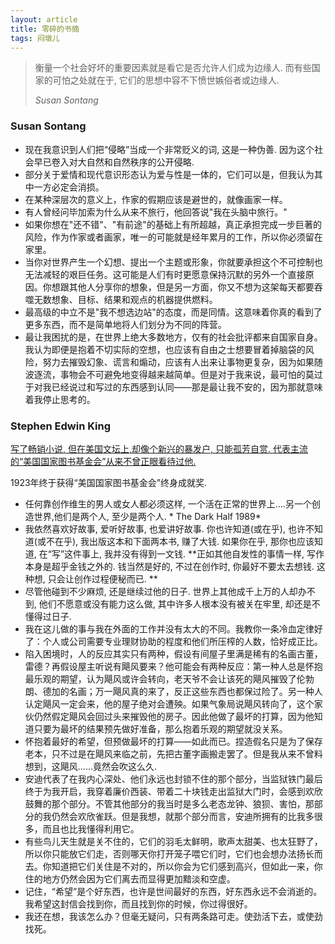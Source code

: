 ```yaml
---
layout: article
title: 零碎的书摘
tags: 闷墩儿
---
```


> 衡量一个社会好坏的重要因素就是看它是否允许人们成为边缘人. 而有些国家的可怕之处就在于, 它们的思想中容不下愤世嫉俗者或边缘人. 
>
> *Susan Sontang*

 <!--more-->

### Susan Sontang

-  现在我意识到人们把“侵略”当成一个非常贬义的词, 这是一种伪善. 因为这个社会早已卷入对大自然和自然秩序的公开侵略. 
-  部分关于爱情和现代意识形态认为爱与性是一体的，它们可以是，但我认为其中一方必定会消损。
-  在某种深层次的意义上，作家的假期应该是避世的，就像画家一样。
-  有人曾经问毕加索为什么从来不旅行，他回答说"我在头脑中旅行。"
-  如果你想在"还不错"、"有前途"的基础上有所超越，真正承担完成一步巨著的风险，作为作家或者画家，唯一的可能就是经年累月的工作，所以你必须留在家里。
-  当你对世界产生一个幻想、提出一个主题或形象，你就要承担这个不可控制也无法减轻的艰巨任务。这可能是人们有时更愿意保持沉默的另外一个直接原因。你想跟其他人分享你的想象，但是另一方面，你又不想为这架每天都要吞噬无数想象、目标、结果和观点的机器提供燃料。
-  最高级的中立不是"我不想选边站"的态度，而是同情。这意味着你真的看到了更多东西，而不是简单地将人们划分为不同的阵营。
-  最让我困扰的是，在世界上绝大多数地方，仅有的社会批评都来自国家自身。我认为即便是抱着不切实际的空想，也应该有自由之士想要冒着掉脑袋的风险，努力去摧毁幻象、谎言和煽动，应该有人出来让事物更复杂，因为如果随波逐流，事物会不可避免地变得越来越简单。但是对于我来说，最可怕的莫过于对我已经说过和写过的东西感到认同——那是最让我不安的，因为那就意味着我停止思考的。

### Stephen Edwin King

<u>写了畅销小说, 但在美国文坛上,却像个新兴的暴发户, 只能孤芳自赏. 代表主流的“美国国家图书基金会”从来不曾正眼看待过他.</u>

1923年终于获得“美国国家图书基金会”终身成就奖.

- 任何靠创作维生的男人或女人都必须这样, 一个活在正常的世界上....另一个创造世界,他们是两个人, 至少是两个人.  * The Dark Half 1989*
- 我依然喜欢好故事, 爱听好故事, 也爱讲好故事. 你也许知道(或在乎), 也许不知道(或不在乎), 我出版这本和下面两本书, 赚了大钱. 如果你在乎, 那你也应该知道, 在“写”这件事上, 我并没有得到一文钱. **正如其他自发性的事情一样, 写作本身是超乎金钱之外的. 钱当然是好的, 不过在创作时, 你最好不要太去想钱. 这种想, 只会让创作过程便秘而已. **
- 尽管他碰到不少麻烦, 还是继续过他的日子. 世界上其他成千上万的人却办不到, 他们不愿意或没有能力这么做, 其中许多人根本没有被关在牢里, 却还是不懂得过日子. 
- 我在这儿做的事与我在外面的工作并没有太大的不同。我教你一条冷血定律好了：个人或公司需要专业理财协助的程度和他们所压榨的人数，恰好成正比。
- 陷入困境时，人的反应其实只有两种，假设有间屋子里满是稀有的名画古董，雷德？再假设屋主听说有飓风要来？他可能会有两种反应：第一种人总是怀抱最乐观的期望，认为飓风或许会转向，老天爷不会让该死的飓风摧毁了伦勃朗、德加的名画；万一飓风真的来了，反正这些东西也都保过险了。另一种人认定飓风一定会来，他的屋子绝对会遭殃。如果气象局说飓风转向了，这个家伙仍然假定飓风会回过头来摧毁他的房子。因此他做了最坏的打算，因为他知道只要为最坏的结果预先做好准备，那么抱着乐观的期望就没关系。
- 怀抱着最好的希望，但预做最坏的打算——如此而已。捏造假名只是为了保存老本，只不过是在飓风来临之前，先把古董字画搬走罢了。但是我从来不曾料想到，这飓风……竟然会吹这么久.
- 安迪代表了在我内心深处、他们永远也封锁不住的那个部分，当监狱铁门最后终于为我开启，我穿着廉价西装、带着二十块钱走出监狱大门时，会感到欢欣鼓舞的那个部分。不管其他部分的我当时是多么老态龙钟、狼狈、害怕，那部分的我仍然会欢欣雀跃。但是我想，就那个部分而言，安迪所拥有的比我多很多，而且也比我懂得利用它。
- 有些鸟儿天生就是关不住的，它们的羽毛太鲜明，歌声太甜美、也太狂野了，所以你只能放它们走，否则哪天你打开笼子喂它们时，它们也会想办法扬长而去。你知道把它们关住是不对的，所以你会为它们感到高兴，但如此一来，你住的地方仍然会因为它们离去而显得更加黯淡和空虚。
- 记住，“希望”是个好东西，也许是世间最好的东西，好东西永远不会消逝的。我希望这封信会找到你，而且找到你的时候，你过得很好。
- 我还在想，我该怎么办？但毫无疑问，只有两条路可走。使劲活下去，或使劲找死。